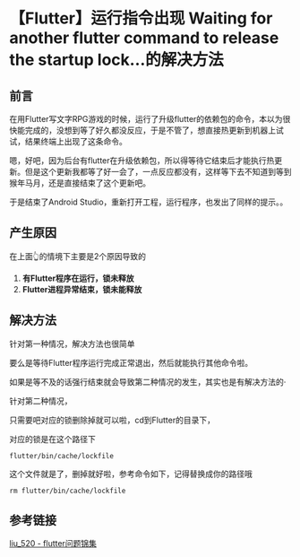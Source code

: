 # 【Flutter】运行指令出现 Waiting for another flutter command to release the startup lock…的解决方法

## 前言

在用Flutter写文字RPG游戏的时候，运行了升级flutter的依赖包的命令，本以为很快能完成的，没想到等了好久都没反应，于是不管了，想直接热更新到机器上试试，结果终端上出现了这条命令。

嗯，好吧，因为后台有flutter在升级依赖包，所以得等待它结束后才能执行热更新。但是这个更新我都等了好一会了，一点反应都没有，这样等下去不知道到等到猴年马月，还是直接结束了这个更新吧。

于是结束了Android Studio，重新打开工程，运行程序，也发出了同样的提示。。

## 产生原因

在上面👆的情境下主要是2个原因导致的

1. **有Flutter程序在运行，锁未释放**
2. **Flutter进程异常结束，锁未能释放**

## 解决方法

针对第一种情况，解决方法也很简单

要么是等待Flutter程序运行完成正常退出，然后就能执行其他命令啦。

如果是等不及的话强行结束就会导致第二种情况的发生，其实也是有解决方法的·



针对第二种情况，

只需要吧对应的锁删除掉就可以啦，cd到Flutter的目录下，

对应的锁是在这个路径下

```
flutter/bin/cache/lockfile
```

这个文件就是了，删掉就好啦，参考命令如下，记得替换成你的路径哦

```
rm flutter/bin/cache/lockfile
```

## 参考链接

[liu_520 - flutter问题锦集](https://www.jianshu.com/p/7507d087e9f1)